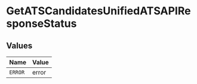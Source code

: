 # GetATSCandidatesUnifiedATSAPIResponseStatus


## Values

| Name    | Value   |
| ------- | ------- |
| `ERROR` | error   |